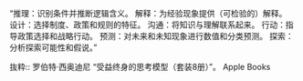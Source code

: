“推理：识别条件并推断逻辑含义。
解释：为经验现象提供（可检验的）解释。
设计：选择制度、政策和规则的特征。
沟通：将知识与理解联系起来。
行动：指导政策选择和战略行动。
预测：对未来和未知现象进行数值和分类预测。
探索：分析探索可能性和假说。”

抜粋:: 罗伯特·西奥迪尼  “受益终身的思考模型（套装8册）”。 Apple Books  

